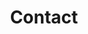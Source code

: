 ---
isPage: true
title: Contact
hero:
  title: Contact me
  text: >-
    Do not hesitate to contact me to design your next website. I am available by phone or by e-mail.
  cta:
    blank: true
    text: Send me an e-mail
    url: mailto:sebousan@gmail.com
  cta_second:
    blank: false
    text: By phone +33 (0) 6 78 85 86 04
    url: tel:+33678858604
blocks:
  - type: informations
    column: 3
    background: false
    items:
      - title: Github
        icon: github
        cta:
          text: Follow me
          blank: true
          url: https://github.com/sebousan
      - title: Linkedin
        icon: linkedin
        cta:
          text: Follow me
          blank: true
          url: https://www.linkedin.com/in/sebastienmoulene
      - title: Github
        icon: twitter
        cta:
          text: Follow me
          blank: true
          url: https://twitter.com/sebousan
---